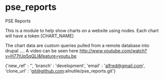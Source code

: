 pse_reports
===========

PSE Reports

This is a module to help show charts on a website using nodes.
Each chart will have a token [CHART_NAME]

The chart data are custom queries pulled from a remote database into drupal
....
A video can be seen here
http://www.youtube.com/watch?v=H77tUp5qQLI&feature=youtu.be


{'new_ref' : '', 'branch' : 'development', 'email' : 'alfred@gmail.com', 'clone_url' : 'git@github.com:alnutile/pse_reports.git'}